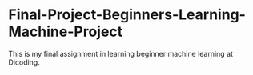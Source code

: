 # Final-Project-Beginners-Learning-Machine-Project
This is my final assignment in learning beginner machine learning at Dicoding.
